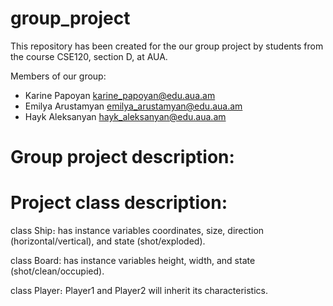 # group_project
This repository has been created for the օur group project by students from the course CSE120, section D, at AUA.

Members of our group:
   - Karine Papoyan       <karine_papoyan@edu.aua.am>
   - Emilya Arustamyan    <emilya_arustamyan@edu.aua.am>
   - Hayk Aleksanyan      <hayk_aleksanyan@edu.aua.am>

# Group project description:


# Project class description:
class Ship։ has instance variables coordinates, size, direction (horizontal/vertical), and state (shot/exploded)․

class Board: has instance variables height, width, and state (shot/clean/occupied).

class Player։ Player1 and Player2 will inherit its characteristics.

